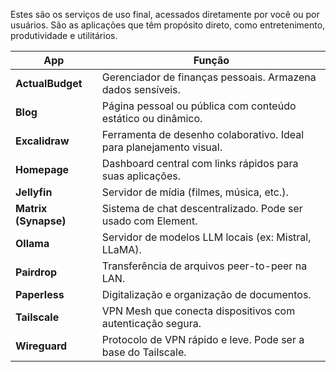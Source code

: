 Estes são os serviços de uso final, acessados diretamente por você ou por usuários. São as aplicações que têm propósito direto, como entretenimento, produtividade e utilitários.



| App                  | Função                                                              |
| -------------------- | ------------------------------------------------------------------- |
| **ActualBudget**     | Gerenciador de finanças pessoais. Armazena dados sensíveis.         |
| **Blog**             | Página pessoal ou pública com conteúdo estático ou dinâmico.        |
| **Excalidraw**       | Ferramenta de desenho colaborativo. Ideal para planejamento visual. |
| **Homepage**         | Dashboard central com links rápidos para suas aplicações.           |
| **Jellyfin**         | Servidor de mídia (filmes, música, etc.).                           |
| **Matrix (Synapse)** | Sistema de chat descentralizado. Pode ser usado com Element.        |
| **Ollama**           | Servidor de modelos LLM locais (ex: Mistral, LLaMA).                |
| **Pairdrop**         | Transferência de arquivos peer-to-peer na LAN.                      |
| **Paperless**        | Digitalização e organização de documentos.                          |
| **Tailscale**        | VPN Mesh que conecta dispositivos com autenticação segura.          |
| **Wireguard**        | Protocolo de VPN rápido e leve. Pode ser a base do Tailscale.       |
